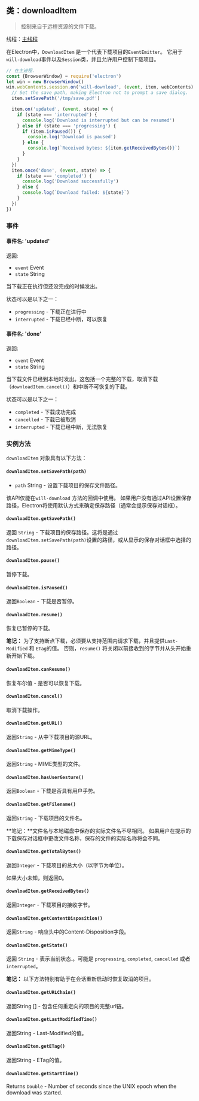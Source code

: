 ## 类：downloadItem

> 控制来自于远程资源的文件下载。

线程：[主线程](../glossary.md#main-process)

在Electron中，`DownloadItem` 是一个代表下载项目的`EventEmitter`。 它用于`will-download`事件以及`Session`类，并且允许用户控制下载项目。

```javascript
// 在主进程.
const {BrowserWindow} = require('electron')
let win = new BrowserWindow()
win.webContents.session.on('will-download', (event, item, webContents) => {
  // Set the save path, making Electron not to prompt a save dialog.
  item.setSavePath('/tmp/save.pdf')

  item.on('updated', (event, state) => {
    if (state === 'interrupted') {
      console.log('Download is interrupted but can be resumed')
    } else if (state === 'progressing') {
      if (item.isPaused()) {
        console.log('Download is paused')
      } else {
        console.log(`Received bytes: ${item.getReceivedBytes()}`)
      }
    }
  })
  item.once('done', (event, state) => {
    if (state === 'completed') {
      console.log('Download successfully')
    } else {
      console.log(`Download failed: ${state}`)
    }
  })
})
```

### 事件

#### 事件名: 'updated'

返回:

* `event` Event
* `state` String

当下载正在执行但还没完成的时候发出。

状态可以是以下之一：

* `progressing` - 下载正在进行中
* `interrupted` - 下载已经中断，可以恢复

#### 事件名: 'done'

返回:

* `event` Event
* `state` String

当下载文件已经到本地时发出。这包括一个完整的下载，取消下载（`downloadItem.cancel()`）和中断不可恢复的下载。

状态可以是以下之一：

* `completed` - 下载成功完成 
* `cancelled` - 下载已被取消
* `interrupted` - 下载已经中断，无法恢复

### 实例方法

`downloadItem` 对象具有以下方法：

#### `downloadItem.setSavePath(path)`

* `path` String - 设置下载项目的保存文件路径。

该API仅能在`will-download` 方法的回调中使用。 如果用户没有通过API设置保存路径，Electron将使用默认方式来确定保存路径（通常会提示保存对话框）。

#### `downloadItem.getSavePath()`

返回 `String` - 下载项目的保存路径。这将是通过`downloadItem.setSavePath(path)`设置的路径，或从显示的保存对话框中选择的路径。

#### `downloadItem.pause()`

暂停下载。

#### `downloadItem.isPaused()`

返回`Boolean` - 下载是否暂停。

#### `downloadItem.resume()`

恢复已暂停的下载。

**笔记：** 为了支持断点下载，必须要从支持范围内请求下载，并且提供`Last-Modified` 和 `ETag`的值。 否则，`resume()` 将关闭以前接收到的字节并从头开始重新开始下载。

#### `downloadItem.canResume()`

恢复布尔值 - 是否可以恢复下载。

#### `downloadItem.cancel()`

取消下载操作。

#### `downloadItem.getURL()`

返回`String` - 从中​​下载项目的源URL。

#### `downloadItem.getMimeType()`

返回`String` - MIME类型的文件。

#### `downloadItem.hasUserGesture()`

返回`Boolean` - 下载是否具有用户手势。

#### `downloadItem.getFilename()`

返回`String` - 下载项目的文件名。

**笔记：**文件名与本地磁盘中保存的实际文件名不尽相同。 如果用户在提示的下载保存对话框中更改文件名称，保存的文件的实际名称将会不同。

#### `downloadItem.getTotalBytes()`

返回`Integer` - 下载项目的总大小（以字节为单位）。

如果大小未知，则返回0。

#### `downloadItem.getReceivedBytes()`

返回`Integer` - 下载项目的接收字节。

#### `downloadItem.getContentDisposition()`

返回`String` - 响应头中的Content-Disposition字段。

#### `downloadItem.getState()`

返回 `String` - 表示当前状态.。可能是 `progressing`, `completed`, `cancelled` 或者 `interrupted`。

**笔记：** 以下方法特别有助于在会话重新启动时恢复取消的项目。

#### `downloadItem.getURLChain()`

返回String [] - 包含任何重定向的项目的完整url链。

#### `downloadItem.getLastModifiedTime()`

返回String - Last-Modified的值。

#### `downloadItem.getETag()`

返回String - ETag的值。

#### `downloadItem.getStartTime()`

Returns `Double` - Number of seconds since the UNIX epoch when the download was started.